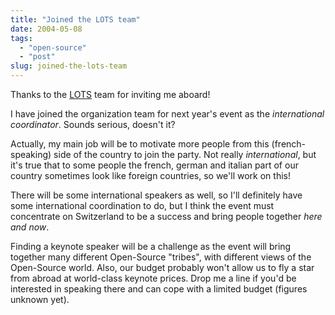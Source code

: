 ```yaml
---
title: "Joined the LOTS team"
date: 2004-05-08
tags: 
  - "open-source"
  - "post"
slug: joined-the-lots-team
---
```


Thanks to the [LOTS](http://lots.ch/) team for inviting me aboard!

I have joined the organization team for next year's event as the _international coordinator_. Sounds serious, doesn't it?

Actually, my main job will be to motivate more people from this (french-speaking) side of the country to join the party. Not really _international_, but it's true that to some people the french, german and italian part of our country sometimes look like foreign countries, so we'll work on this!

There will be some international speakers as well, so I'll definitely have some international coordination to do, but I think the event must concentrate on Switzerland to be a success and bring people together _here and now_.

Finding a keynote speaker will be a challenge as the event will bring together many different Open-Source "tribes", with different views of the Open-Source world. Also, our budget probably won't allow us to fly a star from abroad at world-class keynote prices. Drop me a line if you'd be interested in speaking there and can cope with a limited budget (figures unknown yet).
